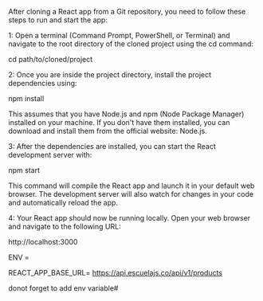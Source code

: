 
After cloning a React app from a Git repository, you need to follow these steps to run and start the app:

1: Open a terminal (Command Prompt, PowerShell, or Terminal) and navigate to the root directory of the cloned project using the cd command:

cd path/to/cloned/project


2: Once you are inside the project directory, install the project dependencies using:

npm install

This assumes that you have Node.js and npm (Node Package Manager) installed on your machine. If you don't have them installed, you can download and install them from the official website: Node.js.

3: After the dependencies are installed, you can start the React development server with:

npm start


This command will compile the React app and launch it in your default web browser. The development server will also watch for changes in your code and automatically reload the app.

4: Your React app should now be running locally. Open your web browser and navigate to the following URL:

http://localhost:3000


ENV = 

REACT_APP_BASE_URL= https://api.escuelajs.co/api/v1/products

donot forget to add env variable#
